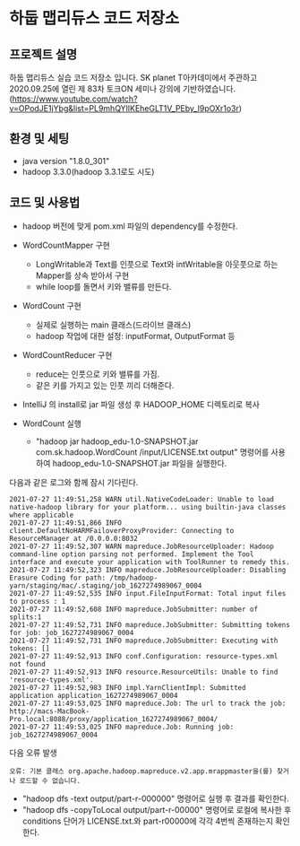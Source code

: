 # 하둡 맵리듀스 코드 저장소 

## 프로젝트 설명
하둡 맵리듀스 실습 코드 저장소 입니다. SK planet T아카데미에서 주관하고 2020.09.25에 열린 제 83차 토크ON 세미나 강의에 기반하였습니다. 
(https://www.youtube.com/watch?v=OPodJE1jYbg&list=PL9mhQYIlKEheGLT1V_PEby_I9pOXr1o3r)

## 환경 및 세팅
* java version "1.8.0_301"
* hadoop 3.3.0(hadoop 3.3.1로도 시도)

## 코드 및 사용법

* hadoop 버전에 맞게 pom.xml 파일의 dependency를 수정한다. 

* WordCountMapper 구현
  * LongWritable과 Text를 인풋으로 Text와 intWritable을 아웃풋으로 하는 Mapper를 상속 받아서 구현
  * while loop를 돌면서 키와 밸류를 만든다.

* WordCount 구현
  * 실제로 실행하는 main 클래스(드라이브 클래스)
  * hadoop 작업에 대한 설정: inputFormat, OutputFormat 등
  
* WordCountReducer 구현
  * reduce는 인풋으로 키와 밸류를 가짐.
  * 같은 키를 가지고 있는 인풋 끼리 더해준다.
  
* IntelliJ 의 install로 jar 파일 생성 후 HADOOP_HOME 디렉토리로 복사

* WordCount 실행
  * "hadoop jar hadoop_edu-1.0-SNAPSHOT.jar com.sk.hadoop.WordCount /input/LICENSE.txt output" 명령어를 사용하여 hadoop_edu-1.0-SNAPSHOT.jar 파일을 실행한다.
 
다음과 같은 로그와 함께 잠시 기다린다.
~~~
2021-07-27 11:49:51,258 WARN util.NativeCodeLoader: Unable to load native-hadoop library for your platform... using builtin-java classes where applicable
2021-07-27 11:49:51,866 INFO client.DefaultNoHARMFailoverProxyProvider: Connecting to ResourceManager at /0.0.0.0:8032
2021-07-27 11:49:52,307 WARN mapreduce.JobResourceUploader: Hadoop command-line option parsing not performed. Implement the Tool interface and execute your application with ToolRunner to remedy this.
2021-07-27 11:49:52,323 INFO mapreduce.JobResourceUploader: Disabling Erasure Coding for path: /tmp/hadoop-yarn/staging/mac/.staging/job_1627274989067_0004
2021-07-27 11:49:52,535 INFO input.FileInputFormat: Total input files to process : 1
2021-07-27 11:49:52,608 INFO mapreduce.JobSubmitter: number of splits:1
2021-07-27 11:49:52,731 INFO mapreduce.JobSubmitter: Submitting tokens for job: job_1627274989067_0004
2021-07-27 11:49:52,731 INFO mapreduce.JobSubmitter: Executing with tokens: []
2021-07-27 11:49:52,913 INFO conf.Configuration: resource-types.xml not found
2021-07-27 11:49:52,913 INFO resource.ResourceUtils: Unable to find 'resource-types.xml'.
2021-07-27 11:49:52,983 INFO impl.YarnClientImpl: Submitted application application_1627274989067_0004
2021-07-27 11:49:53,025 INFO mapreduce.Job: The url to track the job: http://macs-MacBook-Pro.local:8088/proxy/application_1627274989067_0004/
2021-07-27 11:49:53,025 INFO mapreduce.Job: Running job: job_1627274989067_0004
~~~

다음 오류 발생
~~~
오류: 기본 클래스 org.apache.hadoop.mapreduce.v2.app.mrappmaster을(를) 찾거나 로드할 수 없습니다.
~~~
  
  * "hadoop dfs -text output/part-r-000000" 명령어로 실행 후 결과를 확인한다.
  * "hadoop dfs -copyToLocal output/part-r-00000" 명령어로 로컬에 복사한 후 conditions 단어가 LICENSE.txt.와 part-r00000에 각각 4번씩 존재하는지 확인한다. 
  
